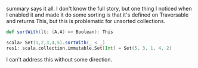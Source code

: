 summary says it all.
I don't know the full story, but one thing I noticed when I enabled it and made it do some sorting is that it's defined on Traversable and returns This, but this is problematic for unsorted collections.
```scala
def sortWith(lt: (A,A) => Boolean): This

scala> Set(1,2,3,4,5).sortWith(_ < _)
res1: scala.collection.immutable.Set[Int] = Set(5, 3, 1, 4, 2)
```
I can't address this without some direction.
